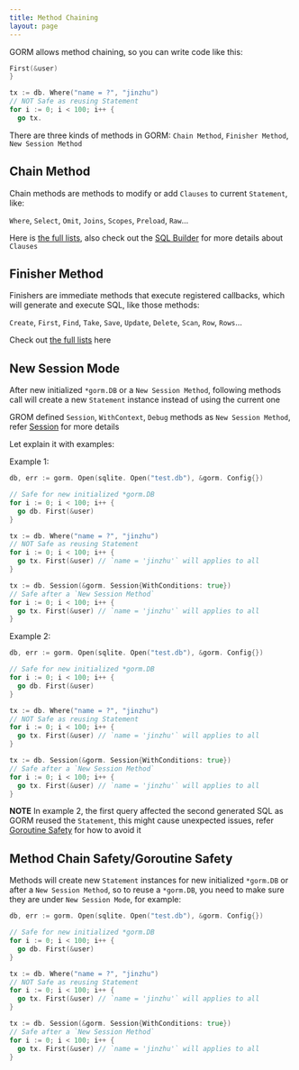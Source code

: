 ```yaml
---
title: Method Chaining
layout: page
---
```


GORM allows method chaining, so you can write code like this:

```go
First(&user)
}

tx := db. Where("name = ?", "jinzhu")
// NOT Safe as reusing Statement
for i := 0; i < 100; i++ {
  go tx.
```

There are three kinds of methods in GORM: `Chain Method`, `Finisher Method`, `New Session Method`

## Chain Method

Chain methods are methods to modify or add `Clauses` to current `Statement`, like:

`Where`, `Select`, `Omit`, `Joins`, `Scopes`, `Preload`, `Raw`...

Here is [the full lists](https://github.com/go-gorm/gorm/blob/master/chainable_api.go), also check out the [SQL Builder](sql_builder.html) for more details about `Clauses`

## Finisher Method

Finishers are immediate methods that execute registered callbacks, which will generate and execute SQL, like those methods:

`Create`, `First`, `Find`, `Take`, `Save`, `Update`, `Delete`, `Scan`, `Row`, `Rows`...

Check out [the full lists](https://github.com/go-gorm/gorm/blob/master/finisher_api.go) here

## New Session Mode

After new initialized `*gorm.DB` or a `New Session Method`, following methods call will create a new `Statement` instance instead of using the current one

GROM defined `Session`, `WithContext`, `Debug` methods as `New Session Method`, refer [Session](session.html) for more details

Let explain it with examples:

Example 1:

```go
db, err := gorm. Open(sqlite. Open("test.db"), &gorm. Config{})

// Safe for new initialized *gorm.DB
for i := 0; i < 100; i++ {
  go db. First(&user)
}

tx := db. Where("name = ?", "jinzhu")
// NOT Safe as reusing Statement
for i := 0; i < 100; i++ {
  go tx. First(&user) // `name = 'jinzhu'` will applies to all
}

tx := db. Session(&gorm. Session{WithConditions: true})
// Safe after a `New Session Method`
for i := 0; i < 100; i++ {
  go tx. First(&user) // `name = 'jinzhu'` will applies to all
}
```

Example 2:

```go
db, err := gorm. Open(sqlite. Open("test.db"), &gorm. Config{})

// Safe for new initialized *gorm.DB
for i := 0; i < 100; i++ {
  go db. First(&user)
}

tx := db. Where("name = ?", "jinzhu")
// NOT Safe as reusing Statement
for i := 0; i < 100; i++ {
  go tx. First(&user) // `name = 'jinzhu'` will applies to all
}

tx := db. Session(&gorm. Session{WithConditions: true})
// Safe after a `New Session Method`
for i := 0; i < 100; i++ {
  go tx. First(&user) // `name = 'jinzhu'` will applies to all
}
```

**NOTE** In example 2, the first query affected the second generated SQL as GORM reused the `Statement`, this might cause unexpected issues, refer [Goroutine Safety](#goroutine_safe) for how to avoid it

## <span id="goroutine_safe">Method Chain Safety/Goroutine Safety</span>

Methods will create new `Statement` instances for new initialized `*gorm.DB` or after a `New Session Method`, so to reuse a `*gorm.DB`, you need to make sure they are under `New Session Mode`, for example:

```go
db, err := gorm. Open(sqlite. Open("test.db"), &gorm. Config{})

// Safe for new initialized *gorm.DB
for i := 0; i < 100; i++ {
  go db. First(&user)
}

tx := db. Where("name = ?", "jinzhu")
// NOT Safe as reusing Statement
for i := 0; i < 100; i++ {
  go tx. First(&user) // `name = 'jinzhu'` will applies to all
}

tx := db. Session(&gorm. Session{WithConditions: true})
// Safe after a `New Session Method`
for i := 0; i < 100; i++ {
  go tx. First(&user) // `name = 'jinzhu'` will applies to all
}
```
